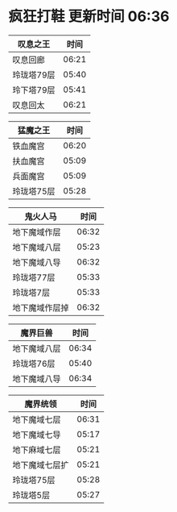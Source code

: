 # 疯狂打鞋 更新时间 06:36

| 叹息之王   | 时间    |
|--------|-------|
| 叹息回廊 | 06:21 |
| 玲珑塔79层 | 05:40 |
| 玲下塔79层 | 05:41 |
| 叹息回太 | 06:21 |

| 猛魔之王   | 时间    |
|--------|-------|
| 铁血魔宫 | 06:20 |
| 扶血魔宫 | 05:09 |
| 兵面魔宫 | 05:09 |
| 玲珑塔75层 | 05:28 |

| 鬼火人马   | 时间    |
|--------|-------|
| 地下魔域作层 | 06:32 |
| 地下魔域八层 | 05:23 |
| 地下魔域八导 | 06:32 |
| 玲珑塔77层 | 05:33 |
| 玲珑塔7层 | 05:33 |
| 地下魔域作层掉 | 06:32 |

| 魔界巨兽   | 时间    |
|--------|-------|
| 地下魔域八层 | 06:34 |
| 玲珑塔76层 | 05:40 |
| 地下魔域八导 | 06:34 |

| 魔界统领   | 时间    |
|--------|-------|
| 地下魔域七层 | 06:31 |
| 地下魔域七导 | 05:17 |
| 地下麻域七层 | 05:21 |
| 地下魔域七层扩 | 05:21 |
| 玲珑塔75层 | 05:28 |
| 玲珑塔5层 | 05:27 |